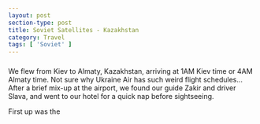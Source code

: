 ```yaml
---
layout: post
section-type: post
title: Soviet Satellites - Kazakhstan
category: Travel
tags: [ 'Soviet' ]
---
```


###

We flew from Kiev to Almaty, Kazakhstan, arriving at 1AM Kiev time or 4AM Almaty time.
Not sure why Ukraine Air has such weird flight schedules... After a brief mix-up
at the airport, we found our guide Zakir and driver Slava, and went to our hotel
for a quick nap before sightseeing.

First up was the 